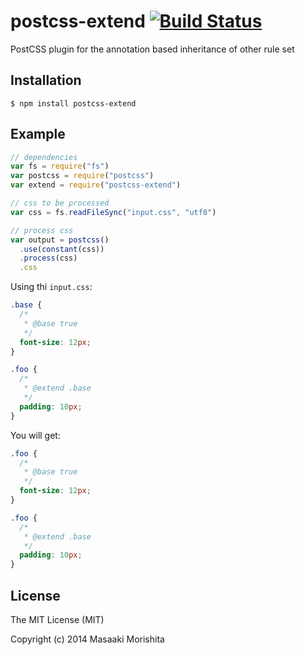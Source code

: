 # postcss-extend [![Build Status](https://travis-ci.org/morishitter/postcss-extend.svg)](https://travis-ci.org/morishitter/postcss-extend)

PostCSS plugin for the annotation based inheritance of other rule set

## Installation

```shell
$ npm install postcss-extend
```

## Example

```js
// dependencies
var fs = require("fs")
var postcss = require("postcss")
var extend = require("postcss-extend")

// css to be processed
var css = fs.readFileSync("input.css", "utf8")

// process css
var output = postcss()
  .use(constant(css))
  .process(css)
  .css
```

Using thi `input.css`:

```css
.base {
  /*
   * @base true
   */
  font-size: 12px;
}

.foo {
  /*
   * @extend .base
   */
  padding: 10px;
}
```

You will get:

```css
.foo {
  /*
   * @base true
   */
  font-size: 12px;
}

.foo {
  /*
   * @extend .base
   */
  padding: 10px;
}
```

## License

The MIT License (MIT)

Copyright (c) 2014 Masaaki Morishita
